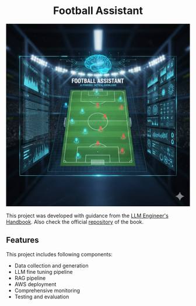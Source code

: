 <h1 align="center">Football Assistant</h1>

<div align="center">
  <img src="https://github.com/tunahankilic/football-assistant/blob/main/images/football-assistant.png" width="600" height="500">
</div>

This project was developed with guidance from the [LLM Engineer's Handbook](https://www.packtpub.com/en-us/product/llm-engineers-handbook-9781836200079). Also check the official [repository](https://github.com/PacktPublishing/LLM-Engineers-Handbook) of the book. 

## Features

This project includes following components:
* Data collection and generation
* LLM fine tuning pipeline
* RAG pipeline
* AWS deployment
* Comprehensive monitoring
* Testing and evaluation




